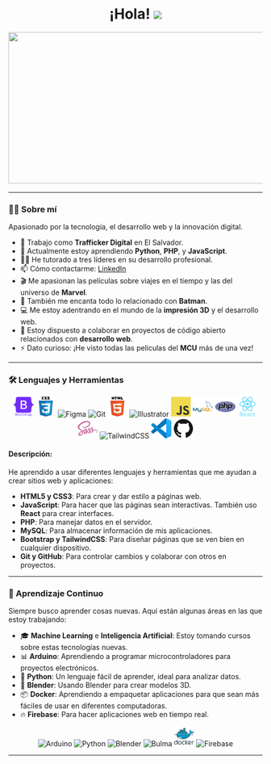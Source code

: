 <div align="center">
  <h1>¡Hola! <img src="https://media.giphy.com/media/hvRJCLFzcasrR4ia7z/giphy.gif" width="30px"></h1> 
</div>

<div align="center">
  <img src="https://media1.giphy.com/media/v1.Y2lkPTc5MGI3NjExeWNkeG43anY4YThyd2NkNzVnYmh0dWJvOHA4bWE1aG5rcmwzeWhhMiZlcD12MV9pbnRlcm5hbF9naWZfYnlfaWQmY3Q9Zw/JyxdzuAaxZnPH7TyRd/giphy.webp" width="600" height="300"/>
</div>

---

### 👨‍💻 Sobre mí

Apasionado por la tecnología, el desarrollo web y la innovación digital.

- 🔭 Trabajo como **Trafficker Digital** en El Salvador.
- 🌱 Actualmente estoy aprendiendo **Python**, **PHP**, y **JavaScript**.
- 👨‍🏫 He tutorado a tres líderes en su desarrollo profesional.
- 📫 Cómo contactarme: [LinkedIn](https://www.linkedin.com/in/jberrios08)
- 🎬 Me apasionan las películas sobre viajes en el tiempo y las del universo de **Marvel**.
- 🦇 También me encanta todo lo relacionado con **Batman**.
- 💻 Me estoy adentrando en el mundo de la **impresión 3D** y el desarrollo web.
- 🤝 Estoy dispuesto a colaborar en proyectos de código abierto relacionados con **desarrollo web**.
- ⚡ Dato curioso: ¡He visto todas las películas del **MCU** más de una vez!

---

### 🛠️ Lenguajes y Herramientas

<div align="center">
  <img src="https://raw.githubusercontent.com/devicons/devicon/master/icons/bootstrap/bootstrap-plain-wordmark.svg" alt="Bootstrap" width="40" height="40"/>
  <img src="https://raw.githubusercontent.com/devicons/devicon/master/icons/css3/css3-original-wordmark.svg" alt="CSS3" width="40" height="40"/>
  <img src="https://www.vectorlogo.zone/logos/figma/figma-icon.svg" alt="Figma" width="40" height="40"/>
  <img src="https://www.vectorlogo.zone/logos/git-scm/git-scm-icon.svg" alt="Git" width="40" height="40"/>
  <img src="https://raw.githubusercontent.com/devicons/devicon/master/icons/html5/html5-original-wordmark.svg" alt="HTML5" width="40" height="40"/>
  <img src="https://www.vectorlogo.zone/logos/adobe_illustrator/adobe_illustrator-icon.svg" alt="Illustrator" width="40" height="40"/>
  <img src="https://raw.githubusercontent.com/devicons/devicon/master/icons/javascript/javascript-original.svg" alt="JavaScript" width="40" height="40"/>
  <img src="https://raw.githubusercontent.com/devicons/devicon/master/icons/mysql/mysql-original-wordmark.svg" alt="MySQL" width="40" height="40"/>
  <img src="https://raw.githubusercontent.com/devicons/devicon/master/icons/php/php-original.svg" alt="PHP" width="40" height="40"/>
  <img src="https://raw.githubusercontent.com/devicons/devicon/master/icons/react/react-original-wordmark.svg" alt="React" width="40" height="40"/>
  <img src="https://raw.githubusercontent.com/devicons/devicon/master/icons/sass/sass-original.svg" alt="Sass" width="40" height="40"/>
  <img src="https://www.vectorlogo.zone/logos/tailwindcss/tailwindcss-icon.svg" alt="TailwindCSS" width="40" height="40"/>
  <img src="https://github.com/devicons/devicon/blob/master/icons/vscode/vscode-original.svg" alt="VSCode" width="40" height="40"/>
  <img src="https://github.com/devicons/devicon/blob/master/icons/github/github-original.svg" alt="GitHub" width="40" height="40"/>
</div>

#### Descripción:

He aprendido a usar diferentes lenguajes y herramientas que me ayudan a crear sitios web y aplicaciones:

- **HTML5 y CSS3**: Para crear y dar estilo a páginas web.
- **JavaScript**: Para hacer que las páginas sean interactivas. También uso **React** para crear interfaces.
- **PHP**: Para manejar datos en el servidor.
- **MySQL**: Para almacenar información de mis aplicaciones.
- **Bootstrap y TailwindCSS**: Para diseñar páginas que se ven bien en cualquier dispositivo.
- **Git y GitHub**: Para controlar cambios y colaborar con otros en proyectos.

---

### 📘 Aprendizaje Continuo

Siempre busco aprender cosas nuevas. Aquí están algunas áreas en las que estoy trabajando:

- 🎓 **Machine Learning** e **Inteligencia Artificial**: Estoy tomando cursos sobre estas tecnologías nuevas.
- 📊 **Arduino**: Aprendiendo a programar microcontroladores para proyectos electrónicos.
- 🐍 **Python**: Un lenguaje fácil de aprender, ideal para analizar datos.
- 🧩 **Blender**: Usando Blender para crear modelos 3D.
- 📦 **Docker**: Aprendiendo a empaquetar aplicaciones para que sean más fáciles de usar en diferentes computadoras.
- 🔥 **Firebase**: Para hacer aplicaciones web en tiempo real.

<div align="center">
  <img src="https://cdn.worldvectorlogo.com/logos/arduino-1.svg" alt="Arduino" width="40" height="40"/>
  <img src="https://www.vectorlogo.zone/logos/python/python-icon.svg" alt="Python" width="40" height="40"/>
  <img src="https://download.blender.org/branding/community/blender_community_badge_white.svg" alt="Blender" width="40" height="40"/>
  <img src="https://raw.githubusercontent.com/gilbarbara/logos/804dc257b59e144eaca5bc6ffd16949752c6f789/logos/bulma.svg" alt="Bulma" width="40" height="40"/>
  <img src="https://raw.githubusercontent.com/devicons/devicon/master/icons/docker/docker-original-wordmark.svg" alt="Docker" width="40" height="40"/>
  <img src="https://www.vectorlogo.zone/logos/firebase/firebase-icon.svg" alt="Firebase" width="40" height="40"/>
</div>

---
